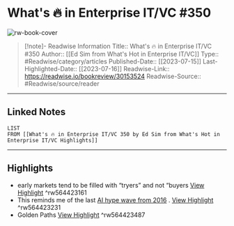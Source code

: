 # What's 🔥 in Enterprise IT/VC #350

![rw-book-cover](https://readwise-assets.s3.amazonaws.com/static/images/article3.5c705a01b476.png)
<br>
>[!note]- Readwise Information
>Title:: What's 🔥 in Enterprise IT/VC #350
>Author:: [[Ed Sim from What's Hot in Enterprise IT/VC]]
>Type:: #Readwise/category/articles
>Published-Date:: [[2023-07-15]]
>Last-Highlighted-Date:: [[2023-07-16]]
>Readwise-Link:: https://readwise.io/bookreview/30153524
>Readwise-Source:: #Readwise/source/reader
--- 

## Linked Notes
```dataview
LIST
FROM [[What's 🔥 in Enterprise IT/VC 350 by Ed Sim from What's Hot in Enterprise IT/VC Highlights]]
```

---

## Highlights
- early markets tend to be filled with “tryers” and not “buyers [View Highlight](https://readwise.io/open/564423161) ^rw564423161
- This reminds me of the last [AI hype wave from 2016](https://substack.com/redirect/e8f33558-e26c-4615-900c-c5182459ecae?j=eyJ1IjoiMmc3a2xqIn0.uzdTzNmnO6ouD8B9Cxd6K3-0mXi5lgUXgnQWQGjtJkI) . [View Highlight](https://readwise.io/open/564423231) ^rw564423231
- Golden Paths [View Highlight](https://readwise.io/open/564423487) ^rw564423487
